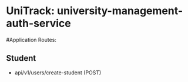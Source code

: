 # UniTrack: university-management-auth-service
#Application Routes:

## Student 
* api/v1/users/create-student (POST)
